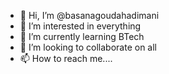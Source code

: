- 👋 Hi, I’m @basanagoudahadimani
- 👀 I’m interested in everything
- 🌱 I’m currently learning BTech
- 💞️ I’m looking to collaborate on all
- 📫 How to reach me....

<!---
basanagoudahadimani/basanagoudahadimani is a ✨ special ✨ repository because its `README.md` (this file) appears on your GitHub profile.
You can click the Preview link to take a look at your changes.
--->
